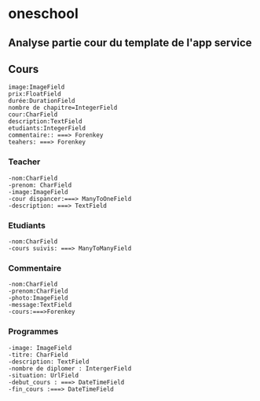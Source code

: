# oneschool

## Analyse partie cour du template de l'app service

## Cours

    image:ImageField
    prix:FloatField
    durée:DurationField
    nombre de chapitre=IntegerField
    cour:CharField
    description:TextField
    etudiants:IntegerField
    commentaire:: ===> Forenkey
    teahers: ===> Forenkey

### Teacher

    -nom:CharField
    -prenom: CharField
    -image:ImageField
    -cour dispancer:===> ManyToOneField
    -description: ===> TextField

### Etudiants

    -nom:CharField
    -cours suivis: ===> ManyToManyField

### Commentaire

    -nom:CharField
    -prenom:CharField
    -photo:ImageField
    -message:TextField
    -cours:===>Forenkey


### Programmes

    -image: ImageField
    -titre: CharField
    -description: TextField
    -nombre de diplomer : IntergerField
    -situation: UrlField
    -debut_cours : ===> DateTimeField
    -fin_cours :===> DateTimeField  